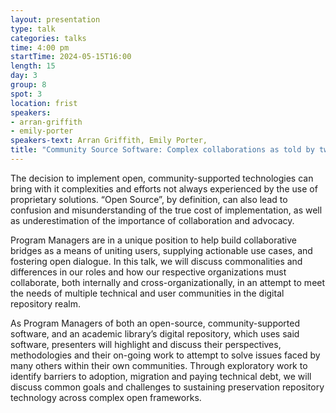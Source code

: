 ```yaml
---
layout: presentation
type: talk
categories: talks
time: 4:00 pm
startTime: 2024-05-15T16:00
length: 15
day: 3
group: 8
spot: 3
location: frist
speakers:
- arran-griffith
- emily-porter
speakers-text: Arran Griffith, Emily Porter,
title: "Community Source Software: Complex collaborations as told by two Program Managers"
---
```

The decision to implement open, community-supported technologies can bring with it complexities and efforts not always experienced by the use of proprietary solutions. “Open Source”, by definition, can also lead to confusion and misunderstanding of the true cost of implementation, as well as underestimation of the importance of collaboration and advocacy.

Program Managers are in a unique position to help build collaborative bridges as a means of uniting users, supplying actionable use cases, and fostering open dialogue. In this talk, we will discuss commonalities and differences in our roles and how our respective organizations must collaborate, both internally and cross-organizationally, in an attempt to meet the needs of multiple technical and user communities in the digital repository realm.

As Program Managers of both an open-source, community-supported software, and an academic library’s digital repository, which uses said software, presenters will highlight and discuss their perspectives, methodologies and their on-going work to attempt to solve issues faced by many others within their own communities. Through exploratory work to identify barriers to adoption, migration and paying technical debt, we will discuss common goals and challenges to sustaining preservation repository technology across complex open frameworks.
